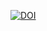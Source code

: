 [![DOI](https://zenodo.org/badge/DOI/10.5281/zenodo.3700062.svg)](https://doi.org/10.5281/zenodo.3700062)
